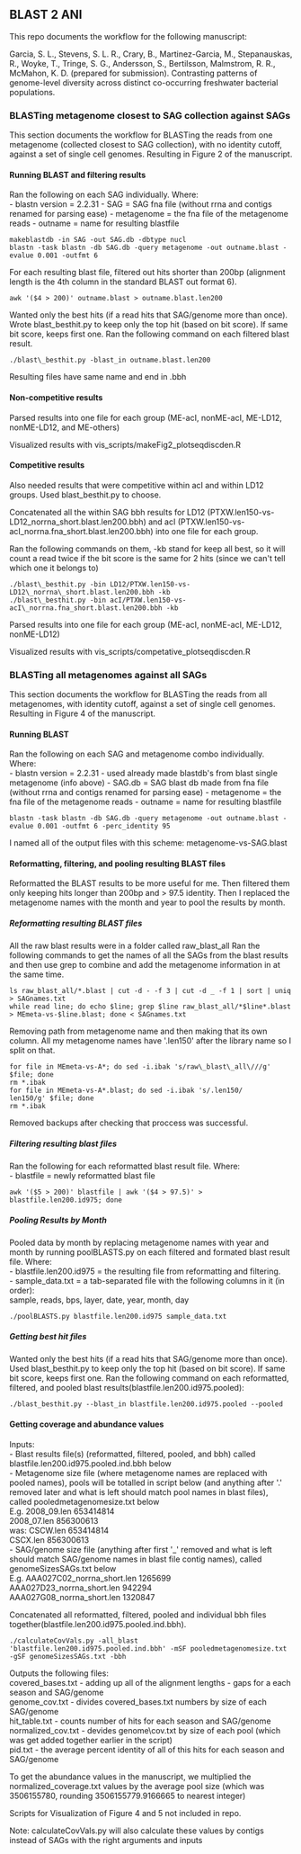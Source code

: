 ## BLAST 2 ANI

This repo documents the workflow for the following manuscript:

Garcia, S. L., Stevens, S. L. R., Crary, B., Martinez-Garcia, M., Stepanauskas, R., Woyke, T., Tringe, S. G., Andersson,
S., Bertilsson, Malmstrom, R. R., McMahon, K. D. (prepared for submission). Contrasting patterns of genome-level diversity across distinct co-occurring freshwater bacterial populations.


### BLASTing metagenome closest to SAG collection against SAGs

This section documents the workflow for BLASTing the reads from one metagenome (collected closest to SAG collection), with no identity cutoff, against a set of single cell genomes.  Resulting in Figure 2 of the manuscript.

#### Running BLAST and filtering results

Ran the following on each SAG individually.  Where:  
	- blastn version = 2.2.31
	- SAG = SAG fna file (without rrna and contigs renamed for parsing ease) 
	- metagenome = the fna file of the metagenome reads
	- outname = name for resulting blastfile 

```
makeblastdb -in SAG -out SAG.db -dbtype nucl
blastn -task blastn -db SAG.db -query metagenome -out outname.blast -evalue 0.001 -outfmt 6
```

For each resulting blast file, filtered out hits shorter than 200bp (alignment length is the 4th column in the standard BLAST out format 6).
```
awk '($4 > 200)' outname.blast > outname.blast.len200
```

Wanted only the best hits (if a read hits that SAG/genome more than once).
Wrote blast_besthit.py to keep only the top hit (based on bit score).  If same bit score, keeps first one.
Ran the following command on each filtered blast result.

```
./blast\_besthit.py -blast_in outname.blast.len200
```
Resulting files have same name and end in .bbh

#### Non-competitive results

Parsed results into one file for each group (ME-acI, nonME-acI, ME-LD12, nonME-LD12, and ME-others)

Visualized results with vis_scripts/makeFig2\_plotseqdiscden.R

#### Competitive results

Also needed results that were competitive within acI and within LD12 groups.  Used blast_besthit.py to choose.

Concatenated all the within SAG bbh results for LD12 (PTXW.len150-vs-LD12\_norrna\_short.blast.len200.bbh) and acI (PTXW.len150-vs-acI\_norrna.fna\_short.blast.len200.bbh) into one file for each group.

Ran the following commands on them, -kb stand for keep all best, so it will count a read twice if the bit score is the same for 2 hits (since we can't tell which one it belongs to)
```
./blast\_besthit.py -bin LD12/PTXW.len150-vs-LD12\_norrna\_short.blast.len200.bbh -kb
./blast\_besthit.py -bin acI/PTXW.len150-vs-acI\_norrna.fna_short.blast.len200.bbh -kb
```

Parsed results into one file for each group (ME-acI, nonME-acI, ME-LD12, nonME-LD12)

Visualized results with vis\_scripts/competative\_plotseqdiscden.R

### BLASTing all metagenomes against all SAGs

This section documents the workflow for BLASTing the reads from all metagenomes, with identity cutoff, against a set of single cell genomes.  Resulting in Figure 4 of the manuscript.

#### Running BLAST 
Ran the following on each SAG and metagenome combo individually.  Where:  
	- blastn version = 2.2.31
	- used already made blastdb's from blast single metagenome (info above)
	- SAG.db = SAG blast db made from fna file (without rrna and contigs renamed for parsing ease) 
	- metagenome = the fna file of the metagenome reads
	- outname = name for resulting blastfile 

```
blastn -task blastn -db SAG.db -query metagenome -out outname.blast -evalue 0.001 -outfmt 6 -perc_identity 95
```
I named all of the output files with this scheme: metagenome-vs-SAG.blast

#### Reformatting, filtering, and pooling resulting BLAST files

Reformatted the BLAST results to be more useful for me. Then filtered them only keeping hits longer than 200bp and > 97.5 identity.  Then I replaced the metagenome names with the month and year to pool the results by month.

##### Reformatting resulting BLAST files

All the raw blast results were in a folder called raw\_blast\_all
Ran the following commands to get the names of all the SAGs from the blast results and then use grep to combine and add the metagenome information in at the same time.
```
ls raw_blast_all/*.blast | cut -d - -f 3 | cut -d _ -f 1 | sort | uniq > SAGnames.txt
while read line; do echo $line; grep $line raw_blast_all/*$line*.blast > MEmeta-vs-$line.blast; done < SAGnames.txt
```

Removing path from metagenome name and then making that its own column.  All my metagenome names have '.len150' after the library name so I split on that.
```
for file in MEmeta-vs-A*; do sed -i.ibak 's/raw\_blast\_all\///g' $file; done
rm *.ibak
for file in MEmeta-vs-A*.blast; do sed -i.ibak 's/.len150/        len150/g' $file; done
rm *.ibak
```
Removed backups after checking that proccess was successful. 

##### Filtering resulting blast files

Ran the following for each reformatted blast result file.  Where:  
	- blastfile = newly reformatted blast file

```
awk '($5 > 200)' blastfile | awk '($4 > 97.5)' > blastfile.len200.id975; done
```

##### Pooling Results by Month

Pooled data by month by replacing metagenome names with year and month by running poolBLASTS.py on each filtered and formated blast result file. Where:  
	- blastfile.len200.id975 = the resulting file from reformatting and filtering.  
	- sample_data.txt = a tab-separated file with the following columns in it (in order):  
		sample, reads, bps, layer, date, year, month, day
		
```
./poolBLASTS.py blastfile.len200.id975 sample_data.txt
```

##### Getting best hit files

Wanted only the best hits (if a read hits that SAG/genome more than once).
Used blast\_besthit.py to keep only the top hit (based on bit score).  If same bit score, keeps first one.
Ran the following command on each reformatted, filtered, and pooled blast results(blastfile.len200.id975.pooled):

```
./blast_besthit.py --blast_in blastfile.len200.id975.pooled --pooled
```

#### Getting coverage and abundance values

Inputs:  
	- Blast results file(s) (reformatted, filtered, pooled, and bbh) called blastfile.len200.id975.pooled.ind.bbh below  
	- Metagenome size file (where metagenome names are replaced with pooled names), pools will be totalled in script below (and anything after '.' removed later and what is left should match pool names in blast files), called pooledmetagenomesize.txt below  
		E.g. 2008_09.len	653414814  
			 2008_07.len	856300613  
		was: CSCW.len	653414814  
			 CSCX.len	856300613  
	- SAG/genome size file (anything after first '\_' removed and what is left should match SAG/genome names in blast file contig names), called genomeSizesSAGs.txt below  
		E.g. AAA027C02_norrna_short.len	1265699  
			 AAA027D23_norrna_short.len	942294  
			 AAA027G08_norrna_short.len	1320847  

Concatenated all reformatted, filtered, pooled and individual bbh files together(blastfile.len200.id975.pooled.ind.bbh).

```
./calculateCovVals.py -all_blast 'blastfile.len200.id975.pooled.ind.bbh' -mSF pooledmetagenomesize.txt -gSF genomeSizesSAGs.txt -bbh 
```

Outputs the following files:  
covered\_bases.txt - adding up all of the alignment lengths - gaps for a each season and SAG/genome  
genome\_cov.txt - divides covered\_bases.txt numbers by size of each SAG/genome  
hit\_table.txt - counts number of hits for each season and SAG/genome  
normalized\_cov.txt - devides genome\cov.txt by size of each pool (which was get added together earlier in the script)  
pid.txt - the average percent identity of all of this hits for each season and SAG/genome  

To get the abundance values in the manuscript, we multiplied the normalized_coverage.txt values by the average pool size (which was 3506155780, rounding 3506155779.9166665 to nearest integer)

Scripts for Visualization of Figure 4 and 5 not included in repo.

Note: calculateCovVals.py will also calculate these values by contigs instead of SAGs with the right arguments and inputs

